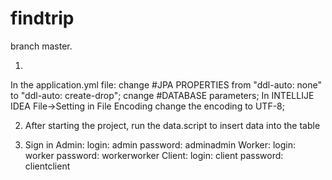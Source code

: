 # findtrip

branch master.

1. 
In the application.yml file:
      change #JPA PROPERTIES from "ddl-auto: none" to "ddl-auto: create-drop";
      cnange #DATABASE parameters;
In INTELLIJE IDEA File->Setting in File Encoding change the encoding to UTF-8;

2. After starting the project, run the data.script to insert data into the table
  
3. Sign in
Admin:
   login: admin
   password: adminadmin
Worker:
   login: worker
   password: workerworker
Client:
   login: client
   password: clientclient
   

